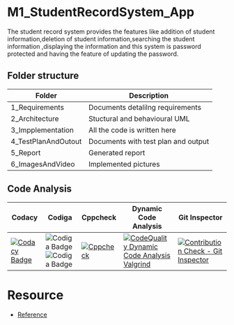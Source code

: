 # M1_StudentRecordSystem_App
 The student record system provides the features like addition of student information,deletion of student information,searching the student information ,displaying the information and this system is password protected and having the feature of updating the password. 
 
 
 ## Folder structure
 
 |   Folder           |Description                         | 
 |--------------------|------------------------------------|
 |1_Requirements      |Documents detalilng requirements    |
 |2_Architecture      |Stuctural and behavioural UML       |
 |3_Impplementation   |All the code is written here        | 
 |4_TestPlanAndOutout |Documents with test plan and output |
 |5_Report            |Generated report                    |   
 |6_ImagesAndVideo             |Implemented pictures                |
 

##  Code Analysis
 |  Codacy|Codiga| Cppcheck| Dynamic Code Analysis| Git Inspector|
 |--------|-------|--------|----------------------|--------------|
 | [![Codacy Badge](https://app.codacy.com/project/badge/Grade/2bb317b28f654b7d88c7292fa210e5ba)](https://www.codacy.com/gh/Ambikass/M1_StudentRecordSystem_App/dashboard?utm_source=github.com&amp;utm_medium=referral&amp;utm_content=Ambikass/M1_StudentRecordSystem_App&amp;utm_campaign=Badge_Grade) |![Codiga Badge](https://api.codiga.io/project/31255/score/svg)![Codiga Badge](https://api.codiga.io/project/31255/status/svg)|[![Cppcheck](https://github.com/Ambikass/M1_StudentRecordSystem_App/actions/workflows/cppcheck.yml/badge.svg)](https://github.com/Ambikass/M1_StudentRecordSystem_App/actions/workflows/cppcheck.yml)|[![CodeQuality Dynamic Code Analysis Valgrind](https://github.com/Ambikass/M1_StudentRecordSystem_App/actions/workflows/Dynamic_code_analysis.yml/badge.svg)](https://github.com/Ambikass/M1_StudentRecordSystem_App/actions/workflows/Dynamic_code_analysis.yml)|[![Contribution Check - Git Inspector](https://github.com/Ambikass/M1_StudentRecordSystem_App/actions/workflows/Git_Inspector.yml/badge.svg)](https://github.com/Ambikass/M1_StudentRecordSystem_App/actions/workflows/Git_Inspector.yml) |



# Resource
* [Reference](https://aticleworld.com/student-record-system-project-in-c/#:~:text=The%20mini%2Dproject%20%E2%80%9CStudent%20Record,Blocks%20with%20the%20GCC%20compiler)

